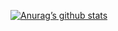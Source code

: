 [![Anurag’s github stats](https://github-readme-stats.vercel.app/api?username=flopsreallygotit&theme=cobalt)](https://github.com/flopsreallygotit)
